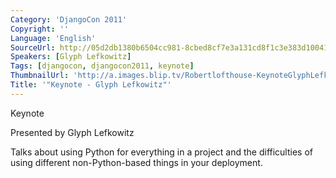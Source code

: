 ```yaml
---
Category: 'DjangoCon 2011'
Copyright: ''
Language: 'English'
SourceUrl: http://05d2db1380b6504cc981-8cbed8cf7e3a131cd8f1c3e383d10041.r93.cf2.rackcdn.com/djangocon-2011/83_keynote-glyph-lefkowitz.m4v
Speakers: [Glyph Lefkowitz]
Tags: [djangocon, djangocon2011, keynote]
ThumbnailUrl: 'http://a.images.blip.tv/Robertlofthouse-KeynoteGlyphLefkowitz810-708.jpg'
Title: '"Keynote - Glyph Lefkowitz"'
---
```

Keynote

Presented by Glyph Lefkowitz

Talks about using Python for everything in a project and the difficulties of
using different non-Python-based things in your deployment.

